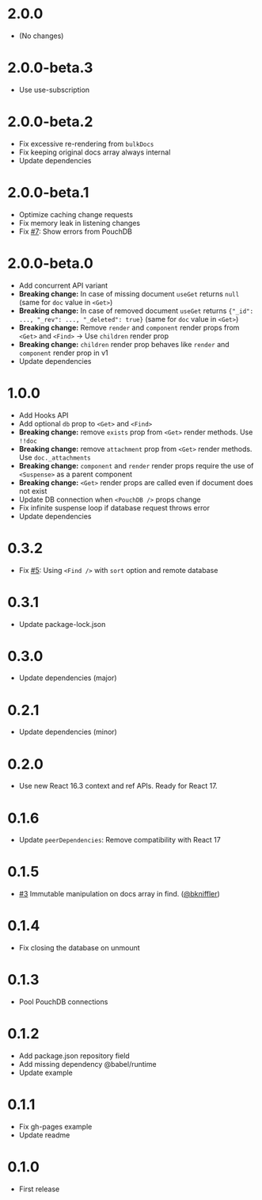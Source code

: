 # 2.0.0

- (No changes)

# 2.0.0-beta.3

- Use use-subscription

# 2.0.0-beta.2

- Fix excessive re-rendering from `bulkDocs`
- Fix keeping original docs array always internal
- Update dependencies

# 2.0.0-beta.1

- Optimize caching change requests
- Fix memory leak in listening changes
- Fix [#7](https://github.com/ArnoSaine/react-pouchdb/issues/7): Show errors from PouchDB

# 2.0.0-beta.0

- Add concurrent API variant
- **Breaking change:** In case of missing document `useGet` returns `null` (same for `doc` value in `<Get>`)
- **Breaking change:** In case of removed document `useGet` returns `{"_id": ..., "_rev": ..., "_deleted": true}` (same for `doc` value in `<Get>`)
- **Breaking change:** Remove `render` and `component` render props from `<Get>` and `<Find>` → Use `children` render prop
- **Breaking change:** `children` render prop behaves like `render` and `component` render prop in v1
- Update dependencies

# 1.0.0

- Add Hooks API
- Add optional `db` prop to `<Get>` and `<Find>`
- **Breaking change:** remove `exists` prop from `<Get>` render methods. Use `!!doc`
- **Breaking change:** remove `attachment` prop from `<Get>` render methods. Use `doc._attachments`
- **Breaking change:** `component` and `render` render props require the use of `<Suspense>` as a parent component
- **Breaking change:** `<Get>` render props are called even if document does not exist
- Update DB connection when `<PouchDB />` props change
- Fix infinite suspense loop if database request throws error
- Update dependencies

# 0.3.2

- Fix [#5](https://github.com/ArnoSaine/react-pouchdb/issues/5): Using `<Find />` with `sort` option and remote database

# 0.3.1

- Update package-lock.json

# 0.3.0

- Update dependencies (major)

# 0.2.1

- Update dependencies (minor)

# 0.2.0

- Use new React 16.3 context and ref APIs. Ready for React 17.

# 0.1.6

- Update `peerDependencies`: Remove compatibility with React 17

# 0.1.5

- [#3](https://github.com/ArnoSaine/react-pouchdb/pull/3) Immutable manipulation on docs array in find. ([@bkniffler](https://github.com/bkniffler))

# 0.1.4

- Fix closing the database on unmount

# 0.1.3

- Pool PouchDB connections

# 0.1.2

- Add package.json repository field
- Add missing dependency @babel/runtime
- Update example

# 0.1.1

- Fix gh-pages example
- Update readme

# 0.1.0

- First release
